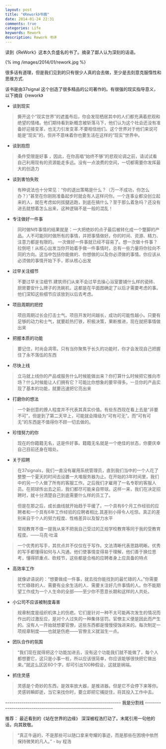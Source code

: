 ```yaml
---
layout: post
title: "《Rework》书摘"
date: 2014-01-24 22:31
comments: true
categories: Life
keywords: Rework
description: Rework 书评
---
```


读到《ReWork》这本久负盛名的书了。摘录了鄙人认为深刻的话语。

{% img /images/2014/01/rework.jpg %}

很多话有道理，但是我们见到的只有很少人真的会去做，至少是去刻意克服惰性和思维方式.

该书是由37signal 这个创造了很多精品的公司著作的。有很强的现实指导意义，以下摘自《rework》

* 谈到现实

> 撕开这个“现实世界”的遮羞布后，你会发现栖居其中的人们都充满着悲观和绝望的情绪。他们期待看到新概念被斩落马下，他们认为这个社会还没有准备好迎接变革，也无力引发变革.不要相信他们。这个世界对于他们来说可能是“现实”的，但并不意味着你也要生活在这样的“现实”世界中。

* 谈到抱怨

>条件受限是好事 ，因此，在你高唱“始终不够”的悲观论调之前，请试试看自己利用现有的资源能走多远。没有一点浪费的空间，一切都需要你发挥最大的创造力

* 谈到害怕失败 

> 有种说法也十分常见：“你的退出策略是什么？（万一不成功，你怎么办？）”甚至在你刚刚准备起步时就会有人这样问你。一个连事业都没创立起来的人，就在考虑如何拔腿逃跑，到底在搞什么？至于那么着急吗？还没有进去就想着怎么出来，这种逻辑不是一般的混乱！

* 专注做好一件事

> 同时做N件事情的结果就是：一大把绝妙的点子最后被转化成一个蹩脚的产品。人不可能同时做所有的事情，并把事情做好。你的时间、资源、精力、注意力都是有限的。 一次做好一件事就已经不容易了。想一次做十件事？拉倒吧！从核心出发当你开始着手做一件事情时，总有一些力量将你拉向不同的方向。这当中包括你能做的、你想做的以及你必须做的事情。你应该从必须做的事情开始下手，即从核心出发


* 过早关注细节

> 不要过早关注细节.建筑师们从来不会过早去操心浴室要铺什么样的瓷砖、厨房要安什么牌子的洗碗机，这都是在平面图确定了以后才需要考虑的事。他们深知这些细节应该放到以后去考虑。

* 项目周期的把控

> 项目周期过长会打击士气。项目开发时间越长，成功的可能性越小。只要有足够的动力和士气，就要趁热打铁，积极决策，果断推进，现在就把事情做出来 

* 把握本质的功能

> 要记住，时尚会凋零。只有当你聚焦于长久的功能时，你才会发现自己把握住了永不落伍的东西

* 尽快上线

> 立马就上线你的产品或服务什么时候能做出来？你打算什么时候把它推向市场？什么时候能让人们拥有它？可能比你想象的要早得多。一旦你的产品实现了基本的功能，就要迅速把它亮出来

* 打磨你的想法
 
> 一个新创意的撩人程度并不代表其真实价值。有些东西现在看上去是“非要不可”，但是到了第二天早上，可能就会降级为“可有可无”。而“可有可无”的东西是不值得你不顾一切去做的。

* 珍惜努力的你

> 现在的你籍籍无名，这是件好事。籍籍无名就是一个绝佳的状态，你要庆幸自己目前还身在暗处。 


* 关于招聘

> 在37signals，我们一直没有雇用系统管理员，直到我们当中的一个人花了整整一个夏天的时间去设置一大堆服务器为止。在开始的3年时间里，我们中的另一个人做了所有的客服工作。之后我们才雇用了一名专职的客服人员。在把球传出去之前，我们都尽可能亲自带球。这样一来，我们在决定招聘时，就十分清楚自己到底需要什么样的员工了。

> 但是在那之后，成长曲线就开始趋于平缓了。一个具有6个月工作经验的应聘者和一个具有6年工作经验的应聘者相比.其差别小得令人吃惊。真正的差别来自于个人的努力程度、性格差异以及智力水平

> 常规教育不值一提我从来不把我自己受过的正规学校教育等同于我的受教育程度。——马克·吐温

> 一个优秀的写手，其优点并不仅仅在于写作。文法清晰代表思路明晰。优秀的写手都懂得如何与人沟通。他们使事情变得易于理解，他们善于换位思考，懂得抓重点、砍枝节，这些都是合格的应聘者身上应具备的特点

* 高效率工作

> 就像谚语说的：“想要做成一件事，就去找你能找到的最忙碌的人。”你需要忙忙碌碌的人、需要有业余生活的人、需要关注好几件事情的人。你不能期望工作成为一个人生命的全部——至少你不愿意长期和这样的人共处。 

* 小公司不应该被制度毒害

> 规章制度是组织机体上的伤疤。它们是针对一种不太可能再次发生的情况而作出的过激反应，是对个人过失的一种集体惩罚。官僚主义便是因此而产生的。没有人一开始就想要官僚，这些东西都是慢慢侵蚀进来的。每次制定一项规章制度——也就是伤疤——官僚主义就滋生一点。  

*  团队合作的氛围

> “我们现在就得把这个功能加进去，没有这个功能我们就不能做了，每个人都想要它，这只是小事一桩，所以应该很简单，你应该能够很快把它做出来。”就这么区区60个字，却可引出100种假设，这就是祸端。

* 抓住灵感

> 灵感是个奇妙的东西，是效率放大器，是推进器。但是它不会停下来等你。灵感转瞬即逝，当它来找你时，要立即把它捕捉住，将其投入工作中去。 

---------------------------------------------------------- 我是分割线 --------------------------------------------------------------

推荐：
 最近看到的《站在世界的边缘》 深深被程浩打动了。末尾引用一句他的话，向其致敬。

> “真正牛逼的，不是那些可以随口拿来夸耀的事迹，而是那些在困境中依然保持微笑的凡人。” - by 程浩
